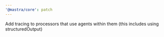 ```yaml
---
'@mastra/core': patch
---
```


Add tracing to processors that use agents within them (this includes using structuredOutput)
